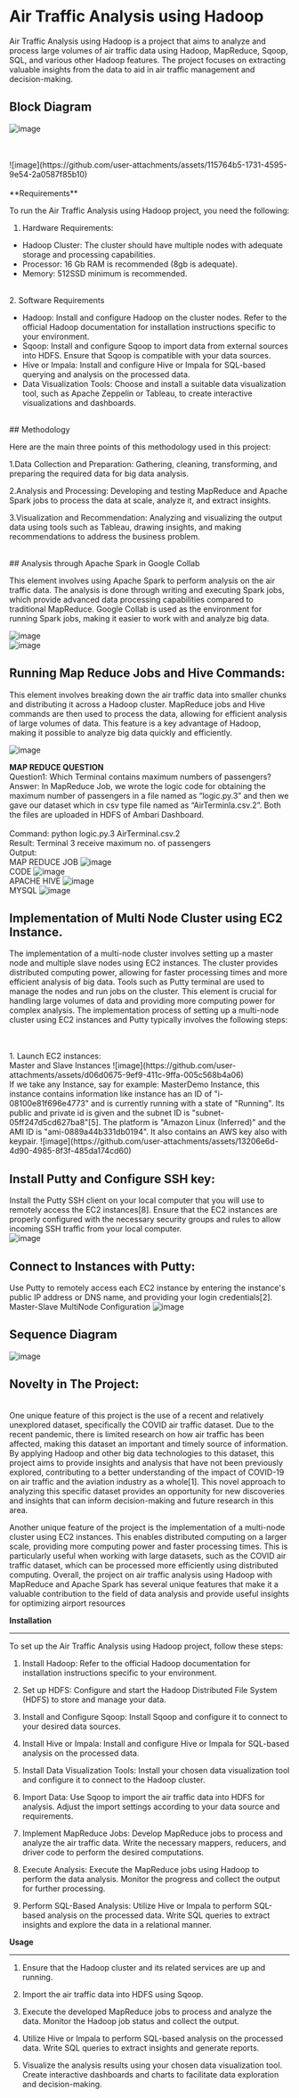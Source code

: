 # Air Traffic Analysis using Hadoop

Air Traffic Analysis using Hadoop is a project that aims to analyze and process large volumes of air traffic data using Hadoop, MapReduce, Sqoop, SQL, and various other Hadoop features. The project focuses on extracting valuable insights from the data to aid in air traffic management and decision-making.
<br>
## Block Diagram 
![image](https://github.com/user-attachments/assets/f259246b-5604-4bd0-a160-995113190815)
<br>
<br>

<br>
![image](https://github.com/user-attachments/assets/115764b5-1731-4595-9e54-2a0587f85b10)
<br>


<br>
**Requirements**<br>


To run the Air Traffic Analysis using Hadoop project, you need the following:
<br>
1. Hardware Requirements:

- Hadoop Cluster: The cluster should have multiple nodes with adequate storage and processing capabilities.
- Processor: 16 Gb RAM is recommended (8gb is adequate).
- Memory: 512SSD minimum is recommended.
<br>
2. Software Requirements

- Hadoop: Install and configure Hadoop on the cluster nodes. Refer to the official Hadoop documentation for installation instructions specific to your environment.
- Sqoop: Install and configure Sqoop to import data from external sources into HDFS. Ensure that Sqoop is compatible with your data sources.
- Hive or Impala: Install and configure Hive or Impala for SQL-based querying and analysis on the processed data.
- Data Visualization Tools: Choose and install a suitable data visualization tool, such as Apache Zeppelin or Tableau, to create interactive visualizations and dashboards.

<br>
## Methodology


Here are the main three points of this methodology used in this project:

1.Data Collection and Preparation: Gathering, cleaning, transforming, and preparing the required data for big data analysis.

2.Analysis and Processing: Developing and testing MapReduce and Apache Spark jobs to process the data at scale, analyze it, and extract insights.

3.Visualization and Recommendation: Analyzing and visualizing the output data using tools such as Tableau, drawing insights, and making recommendations to address the business problem.


<br>
## Analysis through Apache Spark in Google Collab

This element involves using Apache Spark to perform analysis on the air traffic data. The analysis is done through writing and executing Spark jobs, which provide advanced data processing capabilities compared to traditional MapReduce. Google Collab is used as the environment for running Spark jobs, making it easier to work with and analyze big data.

![image](https://github.com/user-attachments/assets/91bc1652-a1e0-496f-9e8e-cf60f4eefda3)
<br>
![image](https://github.com/user-attachments/assets/9b4bf394-beba-45ed-a669-fce584a004b8)

## Running Map Reduce Jobs and Hive Commands:
This element involves breaking down the air traffic data into smaller chunks and distributing it across a Hadoop cluster. MapReduce jobs and Hive commands are then used to process the data, allowing for efficient analysis of large volumes of data. This feature is a key advantage of Hadoop, making it possible to analyze big data quickly and efficiently.

![image](https://github.com/user-attachments/assets/f4989ed4-d142-4e1c-a5cf-02292a916547)

**MAP REDUCE QUESTION** <br>
Question1: Which Terminal contains maximum numbers of passengers?<br>
Answer: In MapReduce Job, we wrote the logic code for obtaining the maximum number of passengers in a file named as “logic.py.3” and then we gave our dataset which in csv type file named as “AirTerminla.csv.2”. Both the files are uploaded in HDFS of Ambari Dashboard.<br>
<br>
Command: python logic.py.3 AirTerminal.csv.2<br>
Result: Terminal 3 receive maximum no. of passengers<br>
Output: <br>
MAP REDUCE JOB
![image](https://github.com/user-attachments/assets/b4c269a7-36cb-492f-a859-6cdd55312f13)
<br>CODE
![image](https://github.com/user-attachments/assets/70143df7-6be1-4201-b0b1-4acc2132bf42)
<br>APACHE HIVE
![image](https://github.com/user-attachments/assets/85f2fe2c-b416-43ca-95b6-0485c4d1c5e6)
<br>MYSQL
![image](https://github.com/user-attachments/assets/81090e1d-6ba0-4697-9eaa-9251e800cd10)





## Implementation of Multi Node Cluster using EC2 Instance.
The implementation of a multi-node cluster involves setting up a master node and multiple slave nodes using EC2 instances. The cluster provides distributed computing power, allowing for faster processing times and more efficient analysis of big data. Tools such as Putty terminal are used to manage the nodes and run jobs on the cluster. This element is crucial for handling large volumes of data and providing more computing power for complex analysis. The implementation process of setting up a multi-node cluster using EC2 instances and Putty typically involves the following steps:

<br>
<br>
1. Launch EC2 instances:
<br> Master and Slave Instances
![image](https://github.com/user-attachments/assets/d06d0675-9ef9-411c-9ffa-005c568b4a06)
<br>
If we take any Instance, say for example: MasterDemo Instance, this instance contains information like instance has an ID of "i-08100e81f696e4773" and is currently running with a state of "Running". Its public and private id is given and the subnet ID is "subnet-05ff247d5cd627ba8"[5]. The platform is "Amazon Linux (Inferred)" and the AMI ID is "ami-0889a44b331db0194". It also contains an AWS key also with keypair.
![image](https://github.com/user-attachments/assets/13206e6d-4d90-4985-8f3f-485da174cd60)
<br>

## Install Putty and Configure SSH key:
Install the Putty SSH client on your local computer that you will use to remotely access the EC2 instances[8]. Ensure that the EC2 instances are properly configured with the necessary security groups and rules to allow incoming SSH traffic from your local computer.
<br>
![image](https://github.com/user-attachments/assets/1f13ea48-1294-4fb2-b7e4-11078b71320e)

## Connect to Instances with Putty:
Use Putty to remotely access each EC2 instance by entering the instance's public IP address or DNS name, and providing your login credentials[2].
<br>
Master-Slave MultiNode Configuration
![image](https://github.com/user-attachments/assets/b682ef31-8b0d-4f7c-96e3-2fa9ef136f78)


## Sequence Diagram
![image](https://github.com/user-attachments/assets/986c6e36-60e2-4464-ab6c-64bf27f43a3c)


## Novelty in The Project:
<br>
One unique feature of this project is the use of a recent and relatively unexplored dataset, specifically the COVID air traffic dataset. Due to the recent pandemic, there is limited research on how air traffic has been affected, making this dataset an important and timely source of information. By applying Hadoop and other big data technologies to this dataset, this project aims to provide insights and analysis that have not been previously explored, contributing to a better understanding of the impact of COVID-19 on air traffic and the aviation industry as a whole[1]. This novel approach to analyzing this specific dataset provides an opportunity for new discoveries and insights that can inform decision-making and future research in this area.
<br>

Another unique feature of the project is the implementation of a multi-node cluster using EC2 instances. This enables distributed computing on a larger scale, providing more computing power and faster processing times. This is particularly useful when working with large datasets, such as the COVID air traffic dataset, which can be processed more efficiently using distributed computing. Overall, the project on air traffic analysis using Hadoop with MapReduce and Apache Spark has several unique features that make it a valuable contribution to the field of data analysis and provide useful insights for optimizing airport resources












**Installation**<br>
***

To set up the Air Traffic Analysis using Hadoop project, follow these steps:

1. Install Hadoop: Refer to the official Hadoop documentation for installation instructions specific to your environment.

2. Set up HDFS: Configure and start the Hadoop Distributed File System (HDFS) to store and manage your data.

3. Install and Configure Sqoop: Install Sqoop and configure it to connect to your desired data sources.

4. Install Hive or Impala: Install and configure Hive or Impala for SQL-based analysis on the processed data.

5. Install Data Visualization Tools: Install your chosen data visualization tool and configure it to connect to the Hadoop cluster.

6. Import Data: Use Sqoop to import the air traffic data into HDFS for analysis. Adjust the import settings according to your data source and requirements.

7. Implement MapReduce Jobs: Develop MapReduce jobs to process and analyze the air traffic data. Write the necessary mappers, reducers, and driver code to perform the desired computations.

8. Execute Analysis: Execute the MapReduce jobs using Hadoop to perform the data analysis. Monitor the progress and collect the output for further processing.

9. Perform SQL-Based Analysis: Utilize Hive or Impala to perform SQL-based analysis on the processed data. Write SQL queries to extract insights and explore the data in a relational manner.

**Usage**<br>
***

1. Ensure that the Hadoop cluster and its related services are up and running.

2. Import the air traffic data into HDFS using Sqoop.

3. Execute the developed MapReduce jobs to process and analyze the data. Monitor the Hadoop job status and collect the output.

4. Utilize Hive or Impala to perform SQL-based analysis on the processed data. Write SQL queries to extract insights and generate reports.

5. Visualize the analysis results using your chosen data visualization tool. Create interactive dashboards and charts to facilitate data exploration and decision-making.

